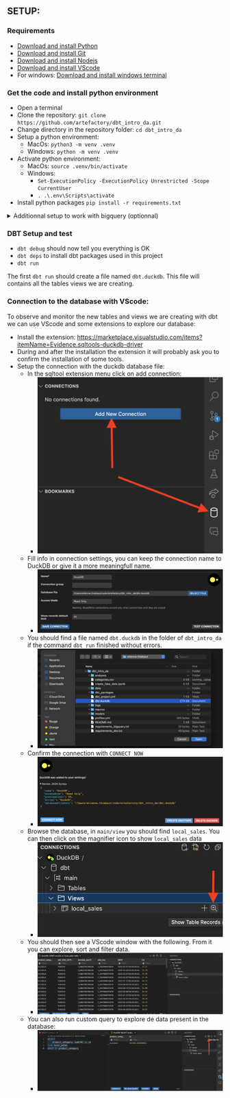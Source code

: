 ## SETUP:


### Requirements

- [Download and install Python](https://www.python.org/downloads/)
- [Download and install Git](https://git-scm.com/downloads)
- [Download and install Nodejs](https://nodejs.org/en/download)
- [Download and install VScode](https://code.visualstudio.com/download)
- For windows: [Download and install windows terminal](https://learn.microsoft.com/en-us/windows/terminal/install)

### Get the code and install python environment

- Open a terminal
- Clone the repository: `git clone https://github.com/artefactory/dbt_intro_da.git`
- Change directory in the repository folder: `cd dbt_intro_da`
- Setup a python environment: 
    - MacOs: `python3 -m venv .venv`
    - Windows: `python -m venv .venv`
- Activate python environment:
    - MacOs: `source .venv/bin/activate`
    - Windows:
      - `Set-ExecutionPolicy -ExecutionPolicy Unrestricted -Scope CurrentUser`
      - `. .\.env\Scripts\activate`
- Install python packages `pip install -r requirements.txt`

<details>
  <summary>Additionnal setup to work with bigquery (optionnal)</summary>

### Additionnal setup to work with bigquery (optionnal)

In order to work with bigquery you need to change the target in the profiles to the bigquery target.
You also need to update the dataset used in the profile by changing `name` to your name.

```
dbt_intro_da:
  target: dev_bigquery
  outputs:
    duckdb:
      path: dbt.duckdb
      type: duckdb
      threads: 4
    dev_bigquery:
      type: bigquery
      method: oauth
      project: formation-sql-316408
      dataset: dbt_intro_da_name
      location: EU
      threads: 4

```

- [Download and install Gcloud](https://cloud.google.com/sdk/docs/install)
- Connect to gcloud:
```
gcloud auth application-default login \
--scopes=https://www.googleapis.com/auth/bigquery,\
https://www.googleapis.com/auth/drive.readonly,\
https://www.googleapis.com/auth/iam.test

```

</details>


### DBT Setup and test

- `dbt debug` should now tell you everything is OK
- `dbt deps` to install dbt packages used in this project
- `dbt run`

The first `dbt run` should create a file named `dbt.duckdb`.
This file will contains all the tables views we are creating.

### Connection to the database with VScode:

To observe and monitor the new tables and views we are creating with dbt we can use VScode and some extensions to explore our database:
- Install the extension: https://marketplace.visualstudio.com/items?itemName=Evidence.sqltools-duckdb-driver
- During and after the installation the extension it will probably ask you to confirm the installation of some tools.
- Setup the connection with the duckdb database file:
    - In the sqltool extension menu click on add connection: 
        - ![01](./assets/setup_vscode_sqltool_duckdb/01_add_database_connection.png)
    - Fill info in connection settings, you can keep the connection name to DuckDB or give it a more meaningfull name.
        - ![02](./assets/setup_vscode_sqltool_duckdb/02_fill_connection_infos.png)
    - You should find a file named `dbt.duckdb` in the folder of `dbt_intro_da` if the command `dbt run` finished without errors.
        - ![02](./assets/setup_vscode_sqltool_duckdb/03_select_db_file.png)
    - Confirm the connection with `CONNECT NOW`
        - ![02](./assets/setup_vscode_sqltool_duckdb/04_connect_to_db.png)
    - Browse the database, in `main/view` you should find `local_sales`. You can then click on the magnifier icon to show `local_sales` data
        - ![02](./assets/setup_vscode_sqltool_duckdb/05_view_local_sales_in_db.png)
    - You should then see a VScode window with the following. From it you can explore, sort and filter data.
        - ![02](./assets/setup_vscode_sqltool_duckdb/06_results_view_local_sales_in_db.png)
    - You can also run custom query to explore de data present in the database:
        - ![02](./assets/setup_vscode_sqltool_duckdb/07_custom_query.png)


